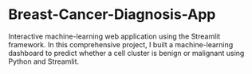 # Breast-Cancer-Diagnosis-App
 Interactive machine-learning web application using the Streamlit framework. In this comprehensive project, I built a machine-learning dashboard to predict whether a cell cluster is benign or malignant using Python and Streamlit.
